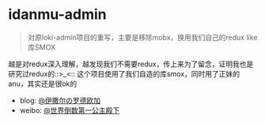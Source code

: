 
# idanmu-admin
>对原loki-admin项目的重写，主要是移除mobx，换用我们自己的redux like库SMOX

越是对redux深入理解，越发现我们不需要redux，传上来为了留念，证明我也是研究过redux的::>_<::
这个项目使用了我们自造的库smox，同时用了正妹的anu，其实还是很ok的

* blog: [@伊撒尔の罗德欧加](http://www.yisaer.com)
* weibo: [@世界倒数第一公主殿下](http://weibo.com/oreshura)